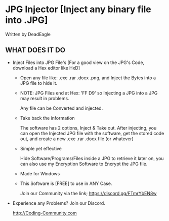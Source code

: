 # JPG Injector [Inject any binary file into .JPG]

Written by DeadEagle

WHAT DOES IT DO
-------------
 
 * Inject Files into JPG File's  [For a good view on the JPG's Code, download a Hex editor like HxD]

   - Open any file like: .exe .rar .docx .png, and Inject the Bytes into a JPG file to hide it.

   - NOTE: JPG Files end at Hex: 'FF D9' so Injecting a JPG into a JPG may result in problems.

     Any file can be Converted and injected.

   - Take back the information
     
      The software has 2 options, Inject & Take out.
      After injecting, you can open the Injected JPG file with the software, get the stored code out, and create a new .exe .rar .docx file (or whatever)
     
   - Simple yet effective
     
      Hide Software/Programs/Files inside a JPG to retrieve it later on, you can also use my Encryption Software to Encrypt the JPG file.
      
   - Made for Windows
    
   - This Software is [FREE] to use in ANY Case.

   

     Join our Community via the link;
     https://discord.gg/FTmrYbEN8w


 * Experience any Problems? Join our Discord.
   
   
   
   http://Coding-Community.com
